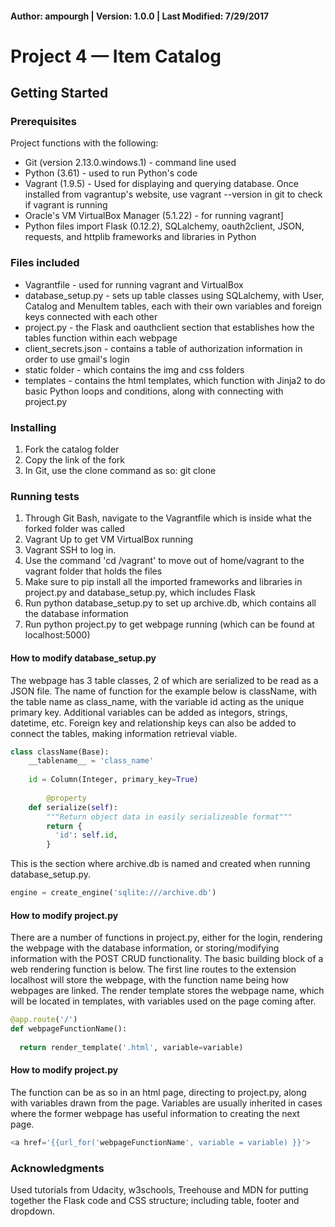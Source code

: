 #### Author: ampourgh | Version: 1.0.0 | Last Modified: 7/29/2017

# Project 4 — Item Catalog

## Getting Started

### Prerequisites
Project functions with the following:
* Git (version 2.13.0.windows.1) - command line used
* Python (3.61) - used to run Python's code
* Vagrant (1.9.5) - Used for displaying and querying database. Once installed from vagrantup's website, use vagrant --version in git to check if vagrant is running
* Oracle's VM VirtualBox Manager (5.1.22) - for running vagrant]
* Python files import Flask (0.12.2), SQLalchemy, oauth2client, JSON, requests, and httplib frameworks and libraries in Python

### Files included
* Vagrantfile - used for running vagrant and VirtualBox
* database_setup.py - sets up table classes using SQLalchemy, with User, Catalog and MenuItem tables, each with their own variables and foreign keys connected with each other
* project.py - the Flask and oauthclient section that establishes how the tables function within each webpage
* client_secrets.json - contains a table of authorization information in order to use gmail's login 
* static folder - which contains the img and css folders
* templates - contains the html templates, which function with Jinja2 to do basic Python loops and conditions, along with connecting with project.py

### Installing
1. Fork the catalog folder
2. Copy the link of the fork
3. In Git, use the clone command as so: git clone <forked url> <folder name>

### Running tests
1. Through Git Bash, navigate to the Vagrantfile which is inside what the forked folder was called
2. Vagrant Up to get VM VirtualBox running
3. Vagrant SSH to log in.
4. Use the command 'cd /vagrant' to move out of home/vagrant to the vagrant folder that holds the files
6. Make sure to pip install all the imported frameworks and libraries in project.py and database_setup.py, which includes Flask
7. Run python database_setup.py to set up archive.db, which contains all the database information
8. Run python project.py to get webpage running (which can be found at localhost:5000)

#### How to modify database_setup.py

The webpage has 3 table classes, 2 of which are serialized to be read as a JSON file. The name of function for the example below is className, with the table name as class_name, with the variable id acting as the unique primary key. Additional variables can be added as integors, strings, datetime, etc. Foreign key and relationship keys can also be added to connect the tables, making information retrieval viable.

```python
class className(Base):
    __tablename__ = 'class_name'
        
    id = Column(Integer, primary_key=True)
    
        @property
    def serialize(self):
        """Return object data in easily serializeable format"""
        return {
          'id': self.id,
        }
```

This is the section where archive.db is named and created when running database_setup.py.
```python
engine = create_engine('sqlite:///archive.db')
```

#### How to modify project.py

There are a number of functions in project.py, either for the login, rendering the webpage with the database information, or storing/modifying information with the POST CRUD functionality. The basic building block of a web rendering function is below. The first line routes to the extension localhost will store the webpage, with the function name being how webpages are linked. The render template stores the webpage name, which will be located in templates, with variables used on the page coming after.

```python
@app.route('/')
def webpageFunctionName():
  
  return render_template('.html', variable=variable)
```

#### How to modify project.py

The function can be as so in an html page, directing to project.py, along with variables drawn from the page. Variables are usually inherited in cases where the former webpage has useful information to creating the next page.

```python
<a href='{{url_for('webpageFunctionName', variable = variable) }}'>
```

### Acknowledgments
Used tutorials from Udacity, w3schools, Treehouse and MDN for putting together the Flask code and CSS structure; including table, footer and dropdown.

